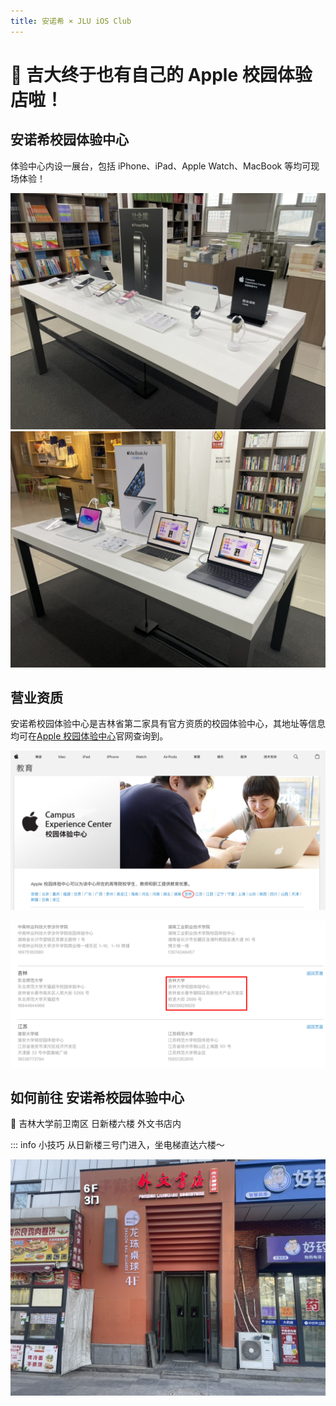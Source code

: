 ```yaml
---
title: 安诺希 × JLU iOS Club
---
```


# 🎉 吉大终于也有自己的 Apple 校园体验店啦！

## 安诺希校园体验中心

体验中心内设一展台，包括 iPhone、iPad、Apple Watch、MacBook 等均可现场体验！

<el-carousel show-arrow autoplay motion-blur>
  <el-carousel-item>
    <img
      class="carousel-img"
      src="./shop1.jpeg"
    >
  </el-carousel-item>
  <el-carousel-item>
    <img
      class="carousel-img"
      src="./shop2.jpeg"
    >
  </el-carousel-item>
</el-carousel>

## 营业资质

安诺希校园体验中心是吉林省第二家具有官方资质的校园体验中心，其地址等信息均可在[Apple 校园体验中心](https://www.apple.com.cn/education/how-to-buy/aacs.html#6a)官网查询到。

![在Apple校园体验中心官网选择省份：吉林](screenshot1.png)

![可在官网查询到资质](screenshot2.png)

## 如何前往 安诺希校园体验中心

📍 吉林大学前卫南区 日新楼六楼 外文书店内

::: info 小技巧
从日新楼三号门进入，坐电梯直达六楼～

![3号门外景](gate3.jpeg)

<script setup>
import {ElCarousel, ElCarouselItem} from 'element-plus';
</script>

<style scoped>
.el-carousel {
  border-radius: .5rem;
  box-shadow: 0 .5rem .8rem #d7d7d7;
}
.dark .main .el-carousel {
    box-shadow: none;
    background: var(--vp-c-default-1);
}

</style>
